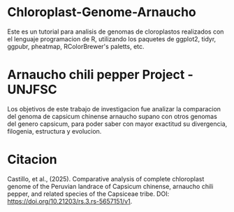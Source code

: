 # Chloroplast-Genome-Arnaucho
Este es un tutorial para analisis de genomas de cloroplastos realizados con el lenguaje programacion de R, utilizando los paquetes de ggplot2, tidyr, ggpubr, pheatmap, RColorBrewer's paletts, etc.

# Arnaucho chili pepper Project - UNJFSC

Los objetivos de este trabajo de investigacion fue analizar la comparacion del genoma de capsicum chinense arnaucho supano con otros genomas del genero capsicum, para poder saber con mayor exactitud su divergencia, filogenia, estructura y evolucion.

# Citacion
Castillo, et al., (2025). Comparative analysis of complete chloroplast genome of the Peruvian landrace of Capsicum chinense, arnaucho chili pepper, and related species of the Capsiceae tribe. DOI: https://doi.org/10.21203/rs.3.rs-5657151/v1.
